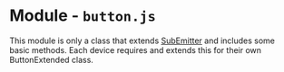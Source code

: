 # Module - `button.js`
This module is only a class that extends [SubEmitter](sub-emitter.md) and includes some basic methods. Each device requires and extends this for their own ButtonExtended class.
